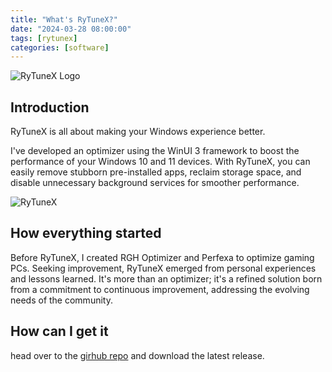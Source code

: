 ```yaml
---
title: "What's RyTuneX?"
date: "2024-03-28 08:00:00"
tags: [rytunex]
categories: [software]
---
```


![RyTuneX Logo](https://private-user-images.githubusercontent.com/108760398/293473378-9017b3b3-5288-4156-bd18-15dbe64ab111.png?jwt=eyJhbGciOiJIUzI1NiIsInR5cCI6IkpXVCJ9.eyJpc3MiOiJnaXRodWIuY29tIiwiYXVkIjoicmF3LmdpdGh1YnVzZXJjb250ZW50LmNvbSIsImtleSI6ImtleTUiLCJleHAiOjE3MTE2MTA1NzYsIm5iZiI6MTcxMTYxMDI3NiwicGF0aCI6Ii8xMDg3NjAzOTgvMjkzNDczMzc4LTkwMTdiM2IzLTUyODgtNDE1Ni1iZDE4LTE1ZGJlNjRhYjExMS5wbmc_WC1BbXotQWxnb3JpdGhtPUFXUzQtSE1BQy1TSEEyNTYmWC1BbXotQ3JlZGVudGlhbD1BS0lBVkNPRFlMU0E1M1BRSzRaQSUyRjIwMjQwMzI4JTJGdXMtZWFzdC0xJTJGczMlMkZhd3M0X3JlcXVlc3QmWC1BbXotRGF0ZT0yMDI0MDMyOFQwNzE3NTZaJlgtQW16LUV4cGlyZXM9MzAwJlgtQW16LVNpZ25hdHVyZT02MjJiMDdjNWRlNGYxM2QwNzVhNzk0MDg5ZDg3ZTIwZWU0MDAxZjk5NDVlYzgzNzQwZmQ0NjdhOWRjY2ZlNzg5JlgtQW16LVNpZ25lZEhlYWRlcnM9aG9zdCZhY3Rvcl9pZD0wJmtleV9pZD0wJnJlcG9faWQ9MCJ9.pkp3kkR5bTo6KeyGnFgnRvJlmRQ7iwU6ArbUXcae4nk)

## Introduction

RyTuneX is all about making your Windows experience better.

I've developed an optimizer using the WinUI 3 framework to boost the performance of your Windows 10 and 11 devices. With RyTuneX, you can easily remove stubborn pre-installed apps, reclaim storage space, and disable unnecessary background services for smoother performance.

![RyTuneX](https://private-user-images.githubusercontent.com/108760398/294768506-7ade8a24-6c01-4d37-be9b-c3c85289dd8b.png?jwt=eyJhbGciOiJIUzI1NiIsInR5cCI6IkpXVCJ9.eyJpc3MiOiJnaXRodWIuY29tIiwiYXVkIjoicmF3LmdpdGh1YnVzZXJjb250ZW50LmNvbSIsImtleSI6ImtleTUiLCJleHAiOjE3MTE2MTA1NzYsIm5iZiI6MTcxMTYxMDI3NiwicGF0aCI6Ii8xMDg3NjAzOTgvMjk0NzY4NTA2LTdhZGU4YTI0LTZjMDEtNGQzNy1iZTliLWMzYzg1Mjg5ZGQ4Yi5wbmc_WC1BbXotQWxnb3JpdGhtPUFXUzQtSE1BQy1TSEEyNTYmWC1BbXotQ3JlZGVudGlhbD1BS0lBVkNPRFlMU0E1M1BRSzRaQSUyRjIwMjQwMzI4JTJGdXMtZWFzdC0xJTJGczMlMkZhd3M0X3JlcXVlc3QmWC1BbXotRGF0ZT0yMDI0MDMyOFQwNzE3NTZaJlgtQW16LUV4cGlyZXM9MzAwJlgtQW16LVNpZ25hdHVyZT0yMjc0NGZlMjA2NjBkOGRjY2M0M2E4NzQ2OWZiNTFjMDMyOWE4ZTRlNGE3NjVlNzcxMWMwMTFhNDQwZTRmZGE4JlgtQW16LVNpZ25lZEhlYWRlcnM9aG9zdCZhY3Rvcl9pZD0wJmtleV9pZD0wJnJlcG9faWQ9MCJ9.fiVnTvXhyS0dV4h09Z1_Y4HMFydxamxVMog85_jr-IA)

## How everything started

Before RyTuneX, I created RGH Optimizer and Perfexa to optimize gaming PCs. Seeking improvement, RyTuneX emerged from personal experiences and lessons learned. It's more than an optimizer; it's a refined solution born from a commitment to continuous improvement, addressing the evolving needs of the community.

## How can I get it

head over to the [girhub repo](https://github.com/rayenghanmi/rytunex/releases/latest) and download the latest release.
